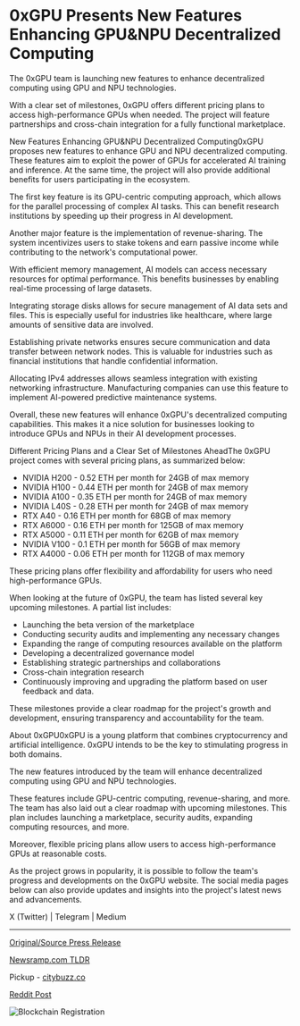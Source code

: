 # 0xGPU Presents New Features Enhancing GPU&NPU Decentralized Computing

The 0xGPU team is launching new features to enhance decentralized computing using GPU and NPU technologies.

With a clear set of milestones, 0xGPU offers different pricing plans to access high-performance GPUs when needed. The project will feature partnerships and cross-chain integration for a fully functional marketplace.

New Features Enhancing GPU&NPU Decentralized Computing0xGPU proposes new features to enhance GPU and NPU decentralized computing. These features aim to exploit the power of GPUs for accelerated AI training and inference. At the same time, the project will also provide additional benefits for users participating in the ecosystem.

The first key feature is its GPU-centric computing approach, which allows for the parallel processing of complex AI tasks. This can benefit research institutions by speeding up their progress in AI development.

Another major feature is the implementation of revenue-sharing. The system incentivizes users to stake tokens and earn passive income while contributing to the network's computational power.

With efficient memory management, AI models can access necessary resources for optimal performance. This benefits businesses by enabling real-time processing of large datasets.

Integrating storage disks allows for secure management of AI data sets and files. This is especially useful for industries like healthcare, where large amounts of sensitive data are involved.

Establishing private networks ensures secure communication and data transfer between network nodes. This is valuable for industries such as financial institutions that handle confidential information.

Allocating IPv4 addresses allows seamless integration with existing networking infrastructure. Manufacturing companies can use this feature to implement AI-powered predictive maintenance systems.

Overall, these new features will enhance 0xGPU's decentralized computing capabilities. This makes it a nice solution for businesses looking to introduce GPUs and NPUs in their AI development processes.

Different Pricing Plans and a Clear Set of Milestones AheadThe 0xGPU project comes with several pricing plans, as summarized below:

* NVIDIA H200 - 0.52 ETH per month for 24GB of max memory
* NVIDIA H100 - 0.44 ETH per month for 24GB of max memory
* NVIDIA A100 - 0.35 ETH per month for 24GB of max memory
* NVIDIA L40S - 0.28 ETH per month for 24GB of max memory
* RTX A40 - 0.16 ETH per month for 68GB of max memory
* RTX A6000 - 0.16 ETH per month for 125GB of max memory
* RTX A5000 - 0.11 ETH per month for 62GB of max memory
* NVIDIA V100 - 0.1 ETH per month for 56GB of max memory
* RTX A4000 - 0.06 ETH per month for 112GB of max memory

These pricing plans offer flexibility and affordability for users who need high-performance GPUs.

When looking at the future of 0xGPU, the team has listed several key upcoming milestones. A partial list includes:

* Launching the beta version of the marketplace
* Conducting security audits and implementing any necessary changes
* Expanding the range of computing resources available on the platform
* Developing a decentralized governance model
* Establishing strategic partnerships and collaborations
* Cross-chain integration research
* Continuously improving and upgrading the platform based on user feedback and data.

These milestones provide a clear roadmap for the project's growth and development, ensuring transparency and accountability for the team.

About 0xGPU0xGPU is a young platform that combines cryptocurrency and artificial intelligence. 0xGPU intends to be the key to stimulating progress in both domains.

The new features introduced by the team will enhance decentralized computing using GPU and NPU technologies.

These features include GPU-centric computing, revenue-sharing, and more. The team has also laid out a clear roadmap with upcoming milestones. This plan includes launching a marketplace, security audits, expanding computing resources, and more.

Moreover, flexible pricing plans allow users to access high-performance GPUs at reasonable costs.

As the project grows in popularity, it is possible to follow the team's progress and developments on the 0xGPU website. The social media pages below can also provide updates and insights into the project's latest news and advancements.

X (Twitter) | Telegram | Medium 

---

[Original/Source Press Release](https://blockchainwire.io/press-release/0xgpu-presents-new-features-enhancing-gpunpu-decentralized-computing)
                    

[Newsramp.com TLDR](https://newsramp.com/curated-news/new-features-enhancing-gpu-npu-decentralized-computing/c3d83ee47d2abdddbc1ad72d2e9ea307) 


Pickup - [citybuzz.co](https://citybuzz.co/2024/03/28/0xgpu-unveils-new-features-for-decentralized-gpu-and-npu-computing)
 



[Reddit Post](https://www.reddit.com/r/technology_press/comments/1bpq7xc/new_features_enhancing_gpunpu_decentralized/) 



![Blockchain Registration](https://cdn.newsramp.app/blockchainwire/qrcode/243/28/kissA56B.webp)